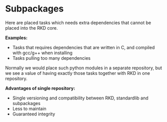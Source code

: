 Subpackages
===========

Here are placed tasks which needs extra dependencies that cannot be placed into the RKD core.

**Examples:**
- Tasks that requires dependencies that are written in C, and compiled with gcc/g++ when installing
- Tasks pulling too many dependencies


Normally we would place such python modules in a separate repository, but we see a value of having exactly those tasks together with RKD in one repository.

**Advantages of single repository:**
- Single versioning and compatibility between RKD, standardlib and subpackages
- Less to maintain
- Guaranteed integrity
